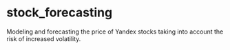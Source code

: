 # stock_forecasting
Modeling and forecasting the price of Yandex stocks taking into account the risk of increased volatility.
